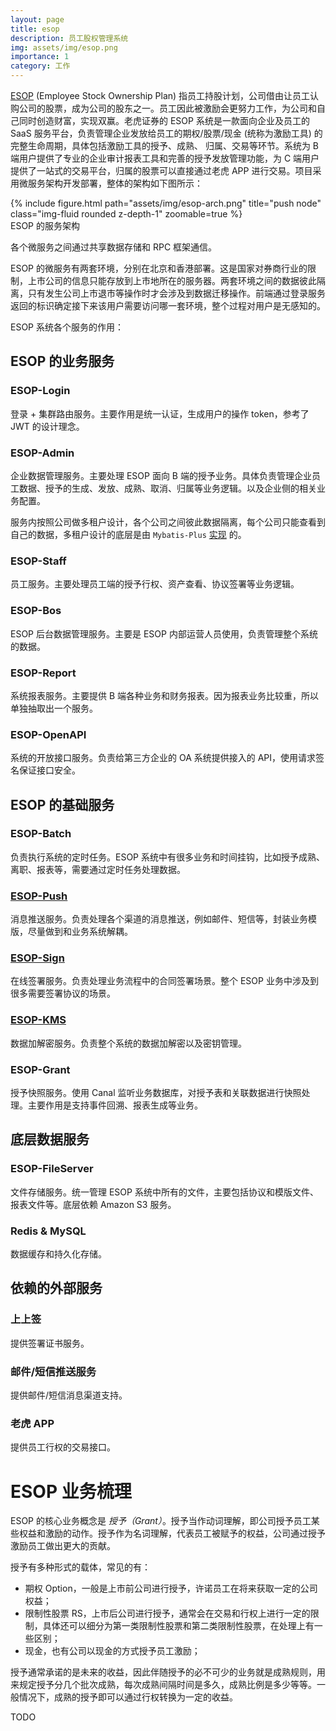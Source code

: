 ```yaml
---
layout: page
title: esop
description: 员工股权管理系统
img: assets/img/esop.png
importance: 1
category: 工作
---
```


[ESOP](https://www.uponeshare.com/) (Employee Stock Ownership Plan) 指员工持股计划，公司借由让员工认购公司的股票，成为公司的股东之一。员工因此被激励会更努力工作，为公司和自己同时创造财富，实现双赢。老虎证券的 ESOP 系统是一款面向企业及员工的 SaaS 服务平台，负责管理企业发放给员工的期权/股票/现金 (统称为激励工具) 的完整生命周期，具体包括激励工具的授予、成熟、 归属、交易等环节。系统为 B 端用户提供了专业的企业审计报表工具和完善的授予发放管理功能，为 C 端用户提供了一站式的交易平台，归属的股票可以直接通过老虎 APP 进行交易。项目采用微服务架构开发部署，整体的架构如下图所示：

<div class="row">
    <div class="col-sm mt-3 mt-md-0">
        {% include figure.html path="assets/img/esop-arch.png" title="push node" class="img-fluid rounded z-depth-1"  zoomable=true %}
    </div>
</div>
<div class="caption">
    ESOP 的服务架构
</div>

各个微服务之间通过共享数据存储和 RPC 框架通信。

ESOP 的微服务有两套环境，分别在北京和香港部署。这是国家对券商行业的限制，上市公司的信息只能存放到上市地所在的服务器。两套环境之间的数据彼此隔离，只有发生公司上市退市等操作时才会涉及到数据迁移操作。前端通过登录服务返回的标识确定接下来该用户需要访问哪一套环境，整个过程对用户是无感知的。

ESOP 系统各个服务的作用：

## ESOP 的业务服务

### ESOP-Login

登录 + 集群路由服务。主要作用是统一认证，生成用户的操作 token，参考了 JWT 的设计理念。

### ESOP-Admin

企业数据管理服务。主要处理 ESOP 面向 B 端的授予业务。具体负责管理企业员工数据、授予的生成、发放、成熟、取消、归属等业务逻辑。以及企业侧的相关业务配置。

服务内按照公司做多租户设计，各个公司之间彼此数据隔离，每个公司只能查看到自己的数据，多租户设计的底层是由 `Mybatis-Plus` [实现](https://baomidou.com/pages/aef2f2/) 的。

### ESOP-Staff

员工服务。主要处理员工端的授予行权、资产查看、协议签署等业务逻辑。

### ESOP-Bos

ESOP 后台数据管理服务。主要是 ESOP 内部运营人员使用，负责管理整个系统的数据。

### ESOP-Report

系统报表服务。主要提供 B 端各种业务和财务报表。因为报表业务比较重，所以单独抽取出一个服务。

### ESOP-OpenAPI

系统的开放接口服务。负责给第三方企业的 OA 系统提供接入的 API，使用请求签名保证接口安全。

## ESOP 的基础服务

### ESOP-Batch

负责执行系统的定时任务。ESOP 系统中有很多业务和时间挂钩，比如授予成熟、离职、报表等，需要通过定时任务处理数据。

### [ESOP-Push](https://wzm001.github.io/projects/esop-push/)

消息推送服务。负责处理各个渠道的消息推送，例如邮件、短信等，封装业务模版，尽量做到和业务系统解耦。

### [ESOP-Sign](https://wzm001.github.io/projects/esop-sign/)

在线签署服务。负责处理业务流程中的合同签署场景。整个 ESOP 业务中涉及到很多需要签署协议的场景。

### [ESOP-KMS](https://wzm001.github.io/projects/esop-kms/)

数据加解密服务。负责整个系统的数据加解密以及密钥管理。

### ESOP-Grant

授予快照服务。使用 Canal 监听业务数据库，对授予表和关联数据进行快照处理。主要作用是支持事件回溯、报表生成等业务。

## 底层数据服务

### ESOP-FileServer

文件存储服务。统一管理 ESOP 系统中所有的文件，主要包括协议和模版文件、报表文件等。底层依赖 Amazon S3 服务。

### Redis & MySQL

数据缓存和持久化存储。

## 依赖的外部服务

### 上上签

提供签署证书服务。

### 邮件/短信推送服务

提供邮件/短信消息渠道支持。

### 老虎 APP

提供员工行权的交易接口。

# ESOP 业务梳理

ESOP 的核心业务概念是 *授予（Grant）*。授予当作动词理解，即公司授予员工某些权益和激励的动作。授予作为名词理解，代表员工被赋予的权益，公司通过授予激励员工做出更大的贡献。

授予有多种形式的载体，常见的有：
- 期权 Option，一般是上市前公司进行授予，许诺员工在将来获取一定的公司权益；
- 限制性股票 RS，上市后公司进行授予，通常会在交易和行权上进行一定的限制，具体还可以细分为第一类限制性股票和第二类限制性股票，在处理上有一些区别；
- 现金，也有公司以现金的方式授予员工激励；

授予通常承诺的是未来的收益，因此伴随授予的必不可少的业务就是成熟规则，用来规定授予分几个批次成熟，每次成熟间隔时间是多久，成熟比例是多少等等。一般情况下，成熟的授予即可以通过行权转换为一定的收益。

TODO
